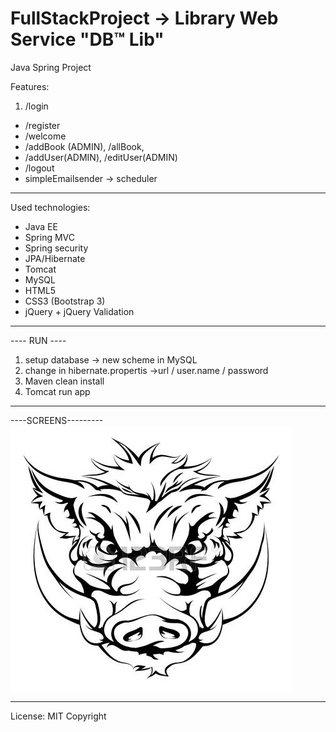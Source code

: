 # FullStackProject -> Library Web Service "DB&trade; Lib"

Java Spring Project

Features:

1. /login
- /register
- /welcome
- /addBook (ADMIN), /allBook,
- /addUser(ADMIN), /editUser(ADMIN)
- /logout
- simpleEmailsender -> scheduler 

----------------------------------
Used technologies:
- Java EE 
- Spring MVC
- Spring security
- JPA/Hibernate
- Tomcat
- MySQL
- HTML5
- CSS3 (Bootstrap 3)
- jQuery + jQuery Validation

-----------------------------------
---- RUN ----

1. setup database -> new scheme in MySQL
2. change in hibernate.propertis ->url / user.name / password
3. Maven clean install
4. Tomcat run app

-------------------------
----SCREENS---------
![alt text](https://github.com/KokinSSJ/FullStackProject/blob/master/src/main/resources/templates_resources/test_attachment2.jpg "Screen 1")

----------------------
License: MIT
Copyright 
